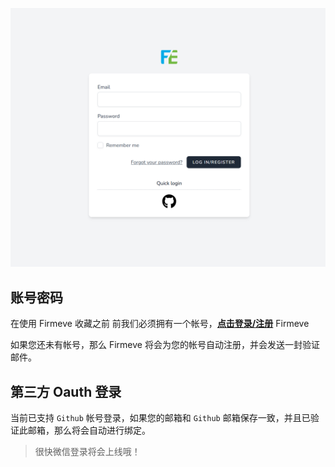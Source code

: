![image-20220516104611592](../../_resources/images/login.png)

## 账号密码
在使用 Firmeve 收藏之前 前我们必须拥有一个帐号，**[点击登录/注册](https://firmeve.com/login)** Firmeve

如果您还未有帐号，那么 Firmeve 将会为您的帐号自动注册，并会发送一封验证邮件。

## 第三方 Oauth 登录

当前已支持 `Github` 帐号登录，如果您的邮箱和 `Github` 邮箱保存一致，并且已验证此邮箱，那么将会自动进行绑定。

> 很快微信登录将会上线哦！
